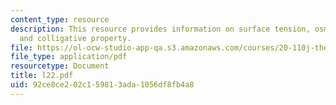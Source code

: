 ```yaml
---
content_type: resource
description: This resource provides information on surface tension, osmotic pressure
  and colligative property.
file: https://ol-ocw-studio-app-qa.s3.amazonaws.com/courses/20-110j-thermodynamics-of-biomolecular-systems-fall-2005/92ce8ce202c159813ada1056df8fb4a8_l22.pdf
file_type: application/pdf
resourcetype: Document
title: l22.pdf
uid: 92ce8ce2-02c1-5981-3ada-1056df8fb4a8
---
```

